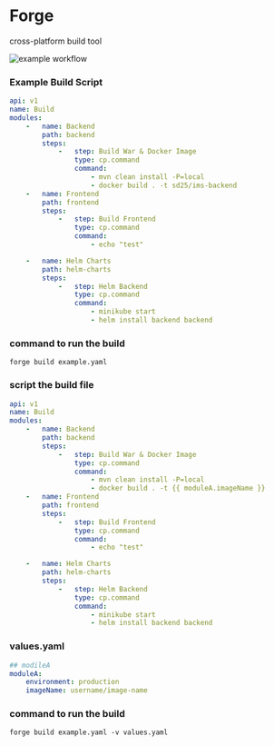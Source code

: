 # Forge

cross-platform build tool

![example workflow](https://github.com/SilentSamurai/Forge/actions/workflows/main.yml/badge.svg)

### Example Build Script

```yaml
api: v1
name: Build
modules:
    -   name: Backend
        path: backend
        steps:
            -   step: Build War & Docker Image
                type: cp.command
                command:
                    - mvn clean install -P=local
                    - docker build . -t sd25/ims-backend
    -   name: Frontend
        path: frontend
        steps:
            -   step: Build Frontend
                type: cp.command
                command:
                    - echo "test"

    -   name: Helm Charts
        path: helm-charts
        steps:
            -   step: Helm Backend
                type: cp.command
                command:
                    - minikube start
                    - helm install backend backend

```

### command to run the build

```shell
forge build example.yaml
```

### script the build file

```yaml
api: v1
name: Build
modules:
    -   name: Backend
        path: backend
        steps:
            -   step: Build War & Docker Image
                type: cp.command
                command:
                    - mvn clean install -P=local
                    - docker build . -t {{ moduleA.imageName }}
    -   name: Frontend
        path: frontend
        steps:
            -   step: Build Frontend
                type: cp.command
                command:
                    - echo "test"

    -   name: Helm Charts
        path: helm-charts
        steps:
            -   step: Helm Backend
                type: cp.command
                command:
                    - minikube start
                    - helm install backend backend
```

### values.yaml

```yaml
## modileA
moduleA:
    environment: production
    imageName: username/image-name
```

### command to run the build

```shell
forge build example.yaml -v values.yaml
```
